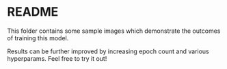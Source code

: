 # README # 

This folder contains some sample images which demonstrate the outcomes of training this model.

Results can be further improved by increasing epoch count and various hyperparams. Feel free to try it out!
